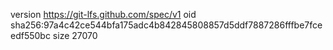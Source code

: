 version https://git-lfs.github.com/spec/v1
oid sha256:97a4c42ce544bfa175adc4b842845808857d5ddf7887286fffbe7fceedf550bc
size 27070
